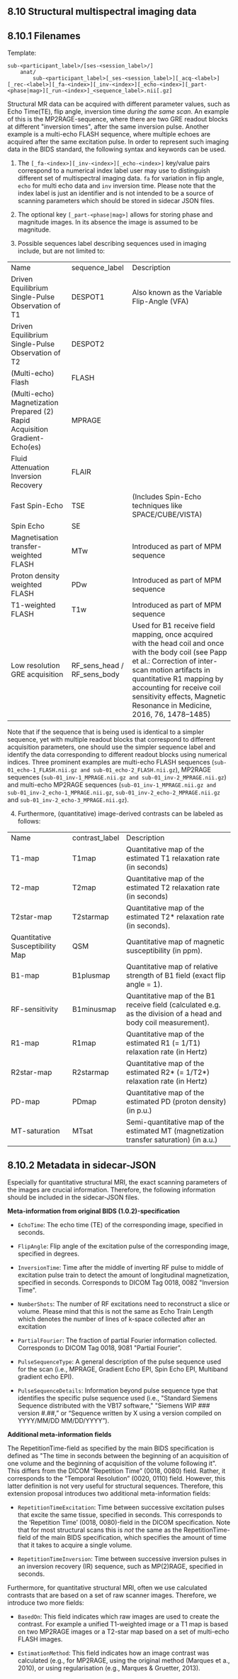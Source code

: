 
## 8.10 Structural multispectral imaging data

## 8.10.1 Filenames

Template:
~~~~
sub-<participant_label>/[ses-<session_label>/]
	anat/
		sub-<participant_label>[_ses-<session_label>][_acq-<label>][_rec-<label>][_fa-<index>][_inv-<index>][_echo-<index>][_part-<phase|mag>][_run-<index>]_<sequence_label>.nii[.gz]
~~~~
Structural MR data can be acquired with different parameter values, such as Echo Time(TE), flip angle, inversion time *during the same scan*.  An example of this is the MP2RAGE-sequence, where there are two GRE readout blocks at different "inversion times", after the same inversion pulse. Another example is a multi-echo FLASH sequence, where multiple echoes are acquired after the same excitation pulse. In order to represent such imaging data in the BIDS standard, the following syntax and keywords can be used.  

1. The   `[_fa-<index>][_inv-<index>][_echo-<index>]` key/value pairs correspond to a numerical index label user may use to distinguish different set of multispectral imaging data. `fa` for variation in flip angle, `echo` for multi echo data and `inv` inversion time. Please note that the index label is just an identifier and is not intended to be a source of scanning parameters which should be stored in sidecar JSON files.

2. The optional key `[_part-<phase|mag>]` allows for storing phase and magnitude images. In its absence the image is assumed to be magnitude.

3. Possible sequences label describing sequences used in imaging  include, but are not limited to:

<table>
  <tr>
    <td>Name</td>
    <td>sequence_label</td>
    <td>Description</td>
  </tr>
  <tr>
    <td>Driven Equilibrium Single-Pulse Observation of T1</td>
    <td>DESPOT1</td>
    <td>Also known as the Variable Flip-Angle (VFA)</td>
  </tr>
  <tr>
    <td>Driven Equilibrium Single-Pulse Observation of T2</td>
    <td>DESPOT2</td>
    <td></td>
  </tr>
  <tr>
    <td>(Multi-echo) Flash </td>
    <td>FLASH</td>
    <td></td>
  </tr>
  <tr>
    <td>(Multi-echo) Magnetization Prepared (2) Rapid Acquisition Gradient-Echo(es)</td>
    <td>MPRAGE</td>
    <td></td>
  </tr>
  <tr>
    <td>Fluid Attenuation Inversion Recovery</td>
    <td>FLAIR</td>
    <td></td>
  </tr>
  <tr>
    <td>Fast Spin-Echo</td>
    <td>TSE</td>
    <td>(Includes Spin-Echo techniques like SPACE/CUBE/VISTA)</td>
  </tr>
  <tr>
    <td>Spin Echo</td>
	<td>SE</td>
	<td></td>
	</tr>
<tr>
	<td>Magnetisation transfer-weighted FLASH</td>
	<td>MTw</td>
	<td>Introduced as part of MPM sequence
</td>
</tr>
<tr>
<td>Proton density weighted FLASH</td>
<td>PDw</td>
<td>Introduced as part of MPM sequence
</td>
</tr>
<tr>
<td>T1-weighted FLASH</td>
<td>T1w</td>
<td>Introduced as part of MPM sequence
</td>
</tr>
<tr>
<td>Low resolution GRE acquisition</td>
<td>RF_sens_head / RF_sens_body</td>
<td>Used for B1 receive field mapping, once acquired with the head coil and once with the body coil (see Papp et al.: Correction of inter-scan motion artifacts in quantitative R1 mapping by accounting for receive coil sensitivity effects, Magnetic Resonance in Medicine, 2016, 76, 1478–1485)</td>
</tr>
</table>

Note that if the sequence that is being used is identical to a simpler sequence, yet with multiple readout blocks that correspond to different acquisition parameters, one should use the simpler sequence label and identify the data corresponding to different readout blocks using numerical indices. Three prominent examples are multi-echo FLASH sequences (`sub-01_echo-1_FLASH.nii.gz and sub-01_echo-2_FLASH.nii.gz`), MP2RAGE sequences (`sub-01_inv-1_MPRAGE.nii.gz and sub-01_inv-2_MPRAGE.nii.gz`) and multi-echo MP2RAGE sequences (`sub-01_inv-1_MPRAGE.nii.gz and sub-01_inv-2_echo-1_MPRAGE.nii.gz`, `sub-01_inv-2_echo-2_MPRAGE.nii.gz` and `sub-01_inv-2_echo-3_MPRAGE.nii.gz`).

4. Furthermore, (quantitative) image-derived contrasts can be labeled as follows:

<table>
  <tr>
    <td>Name</td>
    <td>contrast_label</td>
    <td>Description</td>
  </tr>
  <tr>
    <td>T1-map</td>
    <td>T1map</td>
    <td>Quantitative map of the estimated T1 relaxation rate (in seconds)</td>
  </tr>
  <tr>
    <td>T2-map</td>
    <td>T2map</td>
    <td>Quantitative map of the estimated T2 relaxation rate (in seconds)</td>
  </tr>
  <tr>
    <td>T2star-map</td>
    <td>T2starmap</td>
    <td>Quantitative map of the estimated T2* relaxation rate (in seconds).</td>
  </tr>
  <tr>
    <td>Quantitative Susceptibility Map</td>
    <td>QSM</td>
    <td>Quantitative map of magnetic susceptibility (in ppm).</td>
  </tr>
  <tr>
    <td>B1-map</td>
    <td>B1plusmap</td>
    <td>Quantitative map of relative strength of B1 field (exact flip angle = 1). </td>
  </tr>
  <tr>
    <td>RF-sensitivity</td>
    <td>B1minusmap</td>
    <td>Quantitative map of the B1 receive field (calculated e.g. as the division of a head and body coil measurement).</td>
  </tr>
  <tr>
    <td>R1-map</td>
    <td>R1map</td>
    <td>Quantitative map of the estimated R1 (= 1/T1) relaxation rate (in Hertz)</td>
  </tr>
  <tr>
    <td>R2star-map</td>
    <td>R2starmap</td>
    <td>Quantitative map of the estimated R2* (= 1/T2*) relaxation rate (in Hertz)</td>
  </tr>
  <tr>
    <td>PD-map</td>
    <td>PDmap</td>
    <td>Quantitative map of the estimated PD (proton density) (in p.u.)</td>
  </tr>
  <tr>
    <td>MT-saturation</td>
    <td>MTsat</td>
    <td>Semi-quantitative map of the estimated MT (magnetization transfer saturation) (in a.u.)</td>
  </tr>
</table>


## 8.10.2 Metadata in sidecar-JSON

Especially for quantitative structural MRI, the exact scanning parameters of the images are crucial information. Therefore, the following information should be included in the sidecar-JSON files.

**Meta-information from original BIDS (1.0.2)-specification**

* `EchoTime`: The echo time (TE) of the corresponding image, specified in seconds.

* `FlipAngle`: Flip angle of the excitation pulse of the corresponding image, specified in degrees.

* `InversionTime`: Time after the middle of inverting RF pulse to middle of excitation pulse train to detect the amount of longitudinal magnetization, specified in seconds. Corresponds to DICOM Tag 0018, 0082 "Inversion Time".

* `NumberShots`: The number of RF excitations need to reconstruct a slice or volume. Please mind that this is not the same as Echo Train Length which denotes the number of lines of k-space collected after an excitation

* `PartialFourier`: The fraction of partial Fourier information collected. Corresponds to DICOM Tag 0018, 9081 "Partial Fourier”.

* `PulseSequenceType`: A general description of the pulse sequence used for the scan (i.e., MPRAGE, Gradient Echo EPI, Spin Echo EPI, Multiband gradient echo EPI).

* `PulseSequenceDetails`: Information beyond pulse sequence type that identifies the specific pulse sequence used (i.e., "Standard Siemens Sequence distributed with the VB17 software," "Siemens WIP ### version #.##,” or “Sequence written by X using a version compiled on YYYY/MM/DD MM/DD/YYYY”).

**Additional meta-information fields**

The RepetitionTime-field as specified by the main BIDS specification is defined as "The time in seconds between the beginning of an acquisition of one volume and the beginning of acquisition of the volume following it". This differs from the DICOM “Repetition Time” (0018, 0080) field. Rather, it corresponds to the “Temporal Resolution” (0020, 0110) field. However, this latter definition is not very useful for structural sequences. Therefore, this extension proposal introduces two additional meta-information fields:

* `RepetitionTimeExcitation`: Time between successive excitation pulses that excite the same tissue, specified in seconds. This corresponds to the ‘Repetition Time’ (0018, 0080)-field in the DICOM specification. Note that for most structural scans this is *not* the same as the RepetitionTime-field of the main BIDS specification, which specifies the amount of time that it takes to acquire a single volume.

* `RepetitionTimeInversion`: Time between successive inversion pulses in an inversion recovery (IR) sequence, such as MP(2)RAGE, specified in seconds.

Furthermore, for quantitative structural MRI, often we use calculated contrasts that are based on a set of raw scanner images. Therefore, we introduce two more fields:

* `BasedOn`: This field indicates which raw images are used to create the contrast. For example a unified T1-weighted image or a T1 map is based on two MP2RAGE images or a T2-star map based on a set of multi-echo FLASH images.

* `EstimationMethod`: This field indicates how an image contrast was calculated (e.g., for MP2RAGE, using the original method (Marques et a., 2010), or using regularisation (e.g.,  Marques & Gruetter, 2013).

